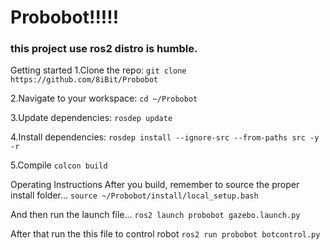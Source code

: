 # Probobot!!!!!
### this project use ros2 distro is humble.
Getting started
1.Clone the repo:
```git clone https://github.com/8iBit/Probobot```

2.Navigate to your workspace:
```cd ~/Probobot```

3.Update dependencies:
```rosdep update```

4.Install dependencies:
```rosdep install --ignore-src --from-paths src -y -r```

5.Compile
```colcon build```

Operating Instructions
After you build, remember to source the proper install folder...
```source ~/Probobot/install/local_setup.bash```

And then run the launch file...
```ros2 launch probobot gazebo.launch.py```

After that run the this file to control robot
```ros2 run probobot botcontrol.py``` 
